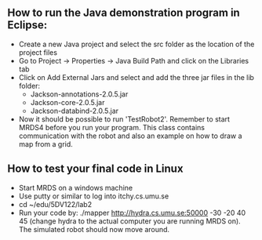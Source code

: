 How to run the Java demonstration program in Eclipse:
-------------------------------------------------------
- Create a new Java project and select the src folder as the location of the project files
- Go to Project -> Properties -> Java Build Path and click on the Libraries tab
- Click on Add External Jars and select and add the three jar files in the lib folder:
  - Jackson-annotations-2.0.5.jar
  - Jackson-core-2.0.5.jar
  - Jackson-databind-2.0.5.jar
- Now it should be possible to run 'TestRobot2'. Remember to start MRDS4 before you run your program. This class contains communication with the robot and also an example on how to draw a map from a grid.

How to test your final code in Linux
-------------------------------------------------------
- Start MRDS on a windows machine
- Use putty or similar to log into itchy.cs.umu.se
- cd ~/edu/5DV122/lab2
- Run your code by: ./mapper http://hydra.cs.umu.se:50000 -30 -20 40 45 (change hydra to the actual computer you are running MRDS on). The simulated robot should now move around.

